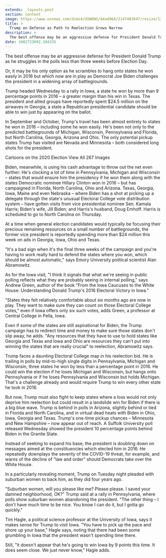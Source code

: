 ```yaml
--- 
extends: _layouts.post 
section: content 
image: https://www.usnews.com/dims4/USNEWS/44a4964/2147483647/resize/1200x%3E/quality/85/?url=http%3A%2F%2Fmedia.beam.usnews.com%2Fbf%2F31%2Fbac99f334f6cb856cd0c2bbd9afa%2F201014-trump-editorial.jpg 
title: > 
  Trump on Defense as Path to Reelection Grows Narrow 
description: > 
  The best offense may be an aggressive defense for President Donald Trump as he struggles in the polls less than three weeks before Election Day.In September and October, Trump's travel has been almost entirely to states he won in 2016 – including some he won easily.The only potential pickup states Trump has visited are Nevada and Minnesota – both considered long shots for the president.Tim Hagle, a political science professor at the University of Iowa, says it makes sense for Trump to visit Iowa.Still, "it doesn't appear that he's going to win Iowa by 9 points this time. 
date: 1602723692.104335 
--- 
```

The best offense may be an aggressive defense for President Donald Trump as he struggles in the polls less than three weeks before Election Day.

Or, it may be his only option as he scrambles to hang onto states he won easily in 2016 but which now are in play as Democrat Joe Biden challenges the president in a widening array of battlegrounds.

Trump headed Wednesday to a rally in Iowa, a state he won by more than 9 percentage points in 2016 – a greater margin than his win in Texas. The president and allied groups have reportedly spent $24.5 million on the airwaves in Georgia, a state a Republican presidential candidate should be able to win just by appearing on the ballot.

In September and October, Trump's travel has been almost entirely to states he won in 2016 – including some he won easily. He's been not only to the predicted battlegrounds of Michigan, Wisconsin, Pennsylvania and Florida, but North Carolina, Georgia, Arizona and Ohio. The only potential pickup states Trump has visited are Nevada and Minnesota – both considered long shots for the president.

Cartoons on the 2020 Election View All 267 Images

Biden, meanwhile, is using his cash advantage to throw out the net even further: He's clocking a lot of time in Pennsylvania, Michigan and Wisconsin – states that would ensure him the presidency if he won them along with the states Democratic nominee Hillary Clinton won in 2016 – but has campaigned in Florida, North Carolina, Ohio and Arizona. Texas, Georgia, Iowa, Maine and even Nebraska – where Biden has a shot at picking up a delegate through the state's unusual Electoral College vote distribution system – have gotten visits from vice presidential nominee Sen. Kamala Harris; Biden's wife, Jill Biden; and Harris's husband, Doug Emhoff. Harris is scheduled to go to North Carolina on Thursday.

At a time when general election candidates would typically be focusing their precious remaining resources on a small number of battlegrounds, the former vice president is reportedly spending more than $24 million this week on ads in Georgia, Iowa, Ohio and Texas.

"It's a bad sign when it's the final three weeks of the campaign and you're having to work really hard to defend the states where you won, which should be almost automatic," says Emory University political scientist Alan Abramowitz.

As for the Iowa visit, "I think it signals that what we're seeing in public polling reflects what they are probably seeing in internal polling," says Andrew Green, author of the book "From the Iowa Caucuses to the White House: Understanding Donald Trump's 2016 Electoral Victory in Iowa."

"States they felt relatively comfortable about six months ago are now in play. They want to make sure they can count on those Electoral College votes," even if Iowa offers only six such votes, adds Green, a professor at Central College in Pella, Iowa.

Even if some of the states are still aspirational for Biden, the Trump campaign has to redirect time and money to make sure those states don't slip away, he adds. "Any resources that they have to use to hold states like Georgia and Texas and Iowa and Ohio are resources they can't put into winning the states that are really crucial" to reelection, Abramowitz says.

Trump faces a daunting Electoral College map in his reelection bid. He is trailing in polls by mid-to-high single digits in Pennsylvania, Michigan and Wisconsin, three states he won by less than a percentage point in 2016. He could win the election if he loses Michigan and Wisconsin, but hangs onto Pennsylvania or if he loses Pennsylvania and Wisconsin but holds Michigan. That's a challenge already and would require Trump to win every other state he took in 2016.

But now, Trump must also fight to keep states where a loss would not only deprive him reelection but could result in a landslide win for Biden if there is a big blue wave. Trump is behind in polls in Arizona, slightly behind or tied in Florida and North Carolina, and in virtual dead heats with Biden in Ohio, Iowa, Georgia and Texas. Trump's one-time pickup chances – Minnesota and New Hampshire – now appear out of reach. A Suffolk University poll released Wednesday showed the president 10 percentage points behind Biden in the Granite State.

Instead of seeking to expand his base, the president is doubling down on messages aimed at the constituencies which elected him in 2016. He repeatedly downplays the severity of the COVID-19 threat, for example, and warns of the decline of "law and order" should Democrats take over the White House.

In a particularly revealing moment, Trump on Tuesday night pleaded with suburban women to back him, as they did four years ago.

"Suburban women, will you please like me? Please please. I saved your damned neighborhood, OK?" Trump said at a rally in Pennsylvania, where polls show suburban women abandoning the president. "The other thing – I don't have much time to be nice. You know I can do it, but I gotta go quickly."

Tim Hagle, a political science professor at the University of Iowa, says it makes sense for Trump to visit Iowa. "You have to pick up the pace and shore up your base," Hagle says, noting that there had been some grumbling in Iowa that the president wasn't spending time there.

Still, "it doesn't appear that he's going to win Iowa by 9 points this time. It does seem close. We just never know," Hagle adds.